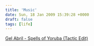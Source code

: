 ```yaml
---
title: 'Music'
date: Sun, 18 Jan 2009 15:39:28 +0000
draft: false
tags: [life]
---
```


[Gel Abril - Spells of Yoruba (Tactic Edit)](http://blog.big-andy.co.uk/wp-content/uploads/Gel%20Abril%20-%20Spells%20of%20Yoruba%20(Tactic%20Edit).mp3)
